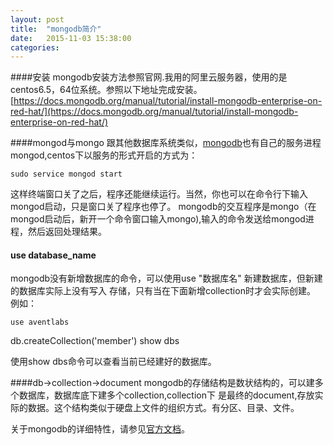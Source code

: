```yaml
---
layout: post
title:  "mongodb简介"
date:   2015-11-03 15:38:00
categories:
---
```

####安装
mongodb安装方法参照官网.我用的阿里云服务器，使用的是centos6.5，64位系统。参照以下地址完成安装。 [https://docs.mongodb.org/manual/tutorial/install-mongodb-enterprise-on-red-hat/](https://docs.mongodb.org/manual/tutorial/install-mongodb-enterprise-on-red-hat/)

####mongod与mongo
跟其他数据库系统类似，[mongodb](https://docs.mongodb.org/manual/)也有自己的服务进程mongod,centos下以服务的形式开启的方式为：

    sudo service mongod start

这样终端窗口关了之后，程序还能继续运行。当然，你也可以在命令行下输入mongod启动，只是窗口关了程序也停了。
mongodb的交互程序是mongo（在mongod启动后，新开一个命令窗口输入mongo),输入的命令发送给mongod进程，然后返回处理结果。

#### use database_name
mongodb没有新增数据库的命令，可以使用use "数据库名" 新建数据库，但新建的数据库实际上没有写入
存储，只有当在下面新增collection时才会实际创建。
例如：

    use aventlabs
   db.createCollection('member')
   show dbs
   
使用show dbs命令可以查看当前已经建好的数据库。

####db->collection->document
mongodb的存储结构是数状结构的，可以建多个数据库，数据库底下建多个collection,collection下
是最终的document,存放实际的数据。这个结构类似于硬盘上文件的组织方式。有分区、目录、文件。

关于mongodb的详细特性，请参见[官方文档](https://docs.mongodb.org/manual/)。
